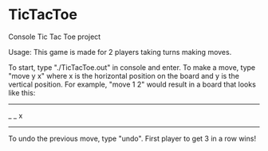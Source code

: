# TicTacToe
Console Tic Tac Toe project

Usage:
This game is made for 2 players taking turns making moves.

To start, type "./TicTacToe.out" in console and enter. To make a move, type "move y x" where x is the horizontal position on the board and y is the vertical position. For example, "move 1 2" would result in a board that looks like this:
_ _ _
_ _ x
_ _ _

To undo the previous move, type "undo". First player to get 3 in a row wins!
